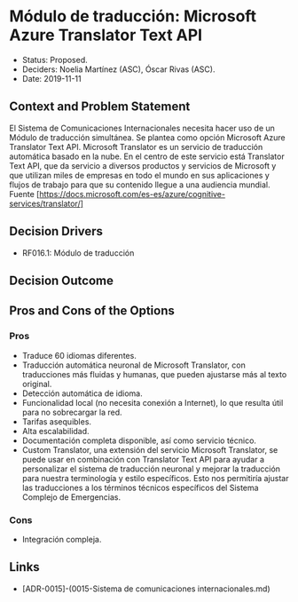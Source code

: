 # Módulo de traducción: Microsoft Azure Translator Text API

* Status: Proposed.
* Deciders: Noelia Martínez (ASC), Óscar Rivas (ASC).
* Date: 2019-11-11

## Context and Problem Statement
El Sistema de Comunicaciones Internacionales necesita hacer uso de un Módulo de traducción simultánea. 
Se plantea como opción Microsoft Azure Translator Text API. 
Microsoft Translator es un servicio de traducción automática basado en la nube. En el centro de este servicio está Translator Text API, que da servicio a diversos productos y servicios de Microsoft y que utilizan miles de empresas en todo el mundo en sus aplicaciones y flujos de trabajo para que su contenido llegue a una audiencia mundial.
Fuente [https://docs.microsoft.com/es-es/azure/cognitive-services/translator/]

## Decision Drivers
* RF016.1: Módulo de traducción

## Decision Outcome

## Pros and Cons of the Options

### Pros
* Traduce 60 idiomas diferentes.
* Traducción automática neuronal de Microsoft Translator, con traducciones más fluidas y humanas, que pueden ajustarse más al texto original.
* Detección automática de idioma.
* Funcionalidad local (no necesita conexión a Internet), lo que resulta útil para no sobrecargar la red.
* Tarifas asequibles.
* Alta escalabilidad.
* Documentación completa disponible, así como servicio técnico.
* Custom Translator, una extensión del servicio Microsoft Translator, se puede usar en combinación con Translator Text API para ayudar a personalizar el sistema de traducción neuronal y mejorar la traducción para nuestra terminología y estilo específicos. 
Esto nos permitiría ajustar las traducciones a los términos técnicos específicos del Sistema Complejo de Emergencias.

### Cons
* Integración compleja.


## Links
* [ADR-0015]-(0015-Sistema de comunicaciones internacionales.md)
